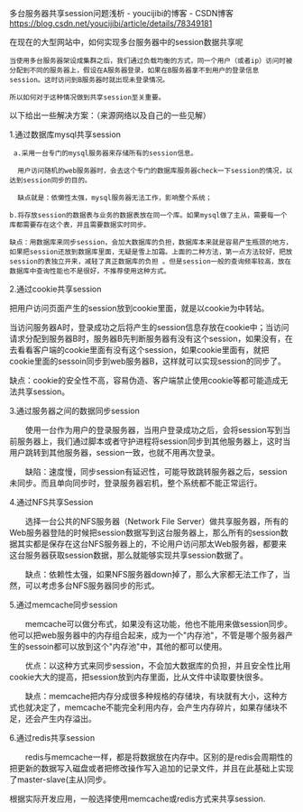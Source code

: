多台服务器共享session问题浅析 - youcijibi的博客 - CSDN博客 https://blog.csdn.net/youcijibi/article/details/78349181

在现在的大型网站中，如何实现多台服务器中的session数据共享呢

    当使用多台服务器架设成集群之后，我们通过负载均衡的方式，同一个用户（或者ip）访问时被分配到不同的服务器上，假设在A服务器登录，如果在B服务器拿不到用户的登录信息session。这时访问到B服务器时就出现未登录情况。

    所以如何对于这种情况做到共享session至关重要。

   以下给出一些解决方案：（来源网络以及自己的一些见解）

  1.通过数据库mysql共享session

     a.采用一台专门的mysql服务器来存储所有的session信息。

      用户访问随机的web服务器时，会去这个专门的数据库服务器check一下session的情况，以达到session同步的目的。 

      缺点就是：依懒性太强，mysql服务器无法工作，影响整个系统；

    b.将存放session的数据表与业务的数据表放在同一个库。如果mysql做了主从，需要每一个库都需要存在这个表，并且需要数据实时同步。

    缺点：用数据库来同步session，会加大数据库的负担，数据库本来就是容易产生瓶颈的地方，如果把session还放到数据库里面，无疑是雪上加霜。上面的二种方法，第一点方法较好，把放session的表独立开来，减轻了真正数据库的负担 。但是session一般的查询频率较高，放在数据库中查询性能也不是很好，不推荐使用这种方式。

2.通过cookie共享session

   把用户访问页面产生的session放到cookie里面，就是以cookie为中转站。

   当访问服务器A时，登录成功之后将产生的session信息存放在cookie中；当访问请求分配到服务器B时，服务器B先判断服务器有没有这个session，如果没有，在去看看客户端的cookie里面有没有这个session，如果cookie里面有，就把cookie里面的sessoin同步到web服务器B，这样就可以实现session的同步了。 

   缺点：cookie的安全性不高，容易伪造、客户端禁止使用cookie等都可能造成无法共享session。

3.通过服务器之间的数据同步session

　　使用一台作为用户的登录服务器，当用户登录成功之后，会将session写到当前服务器上，我们通过脚本或者守护进程将session同步到其他服务器上，这时当用户跳转到其他服务器，session一致，也就不用再次登录。

　　缺陷：速度慢，同步session有延迟性，可能导致跳转服务器之后，session未同步。而且单向同步时，登录服务器宕机，整个系统都不能正常运行。

4.通过NFS共享Session

　　选择一台公共的NFS服务器（Network File Server）做共享服务器，所有的Web服务器登陆的时候把session数据写到这台服务器上，那么所有的session数据其实都是保存在这台NFS服务器上的，不论用户访问那太Web服务器，都要来这台服务器获取session数据，那么就能够实现共享session数据了。

　　缺点：依赖性太强，如果NFS服务器down掉了，那么大家都无法工作了，当然，可以考虑多台NFS服务器同步的形式。

5.通过memcache同步session

　　memcache可以做分布式，如果没有这功能，他也不能用来做session同步。他可以把web服务器中的内存组合起来，成为一个"内存池"，不管是哪个服务器产生的sessoin都可以放到这个"内存池"中，其他的都可以使用。 

　　优点：以这种方式来同步session，不会加大数据库的负担，并且安全性比用cookie大大的提高，把session放到内存里面，比从文件中读取要快很多。 

　　缺点：memcache把内存分成很多种规格的存储块，有块就有大小，这种方式也就决定了，memcache不能完全利用内存，会产生内存碎片，如果存储块不足，还会产生内存溢出。 

6.通过redis共享session

　　redis与memcache一样，都是将数据放在内存中。区别的是redis会周期性的把更新的数据写入磁盘或者把修改操作写入追加的记录文件，并且在此基础上实现了master-slave(主从)同步。

   根据实际开发应用，一般选择使用memcache或redis方式来共享session.